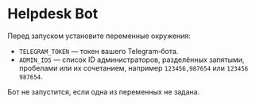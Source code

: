 # Helpdesk Bot

Перед запуском установите переменные окружения:

- `TELEGRAM_TOKEN` — токен вашего Telegram‑бота.
- `ADMIN_IDS` — список ID администраторов, разделённых запятыми, пробелами или их сочетанием, например `123456,987654` или `123456 987654`.

Бот не запустится, если одна из переменных не задана.
